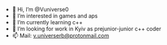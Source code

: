 - 👋 Hi, I’m @Vuniverse0
- 👀 I’m interested in games and aps
- 🌱 I’m currently learning c++
- 💞️ I’m looking for work in Kyiv as prejunior-junior c++ coder 
- 📫 Mail: v.universerb@protonmail.com

<!---
Vuniverse0/Vuniverse0 is a ✨ special ✨ repository because its `README.md` (this file) appears on your GitHub profile.
You can click the Preview link to take a look at your changes.
--->
